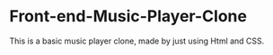 # Front-end-Music-Player-Clone
This is a basic music player clone, made by just using Html and CSS.
